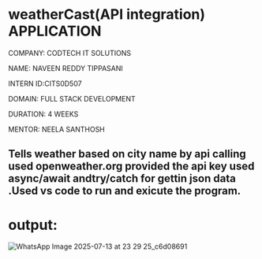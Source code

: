 # weatherCast(API integration) APPLICATION
COMPANY: CODTECH IT SOLUTIONS

NAME: NAVEEN REDDY TIPPASANI

INTERN ID:CITS0D507

DOMAIN: FULL STACK DEVELOPMENT

DURATION: 4 WEEKS

MENTOR: NEELA SANTHOSH

## Tells weather based on city name by api calling used openweather.org provided the api key used async/await andtry/catch for gettin json data .Used vs code to run and exicute the program.

# output:
![WhatsApp Image 2025-07-13 at 23 29 25_c6d08691](https://github.com/user-attachments/assets/75f81a1a-ce57-4343-841e-74a7b548f335)

